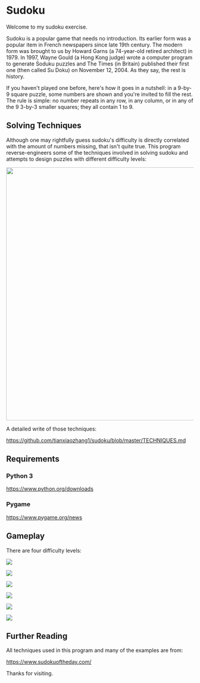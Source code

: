 # Sudoku

Welcome to my sudoku exercise.

Sudoku is a popular game that needs no introduction. Its earlier form was a popular item in French newspapers since late 19th century. The modern form was brought to us by Howard Garns (a 74-year-old retired architect) in 1979. In 1997, Wayne Gould (a Hong Kong judge) wrote a computer program to generate Soduku puzzles and The Times (in Britain) published their first one (then called Su Doku) on November 12, 2004. As they say, the rest is history.

If you haven't played one before, here's how it goes in a nutshell: in a 9-by-9 square puzzle, some numbers are shown and you're invited to fill the rest. The rule is simple: no number repeats in any row, in any column, or in any of the 9 3-by-3 smaller squares; they all contain 1 to 9.

## Solving Techniques

Although one may rightfully guess sudoku's difficulty is directly correlated with the amount of numbers missing, that isn't quite true. This program reverse-engineers some of the techniques involved in solving sudoku and attempts to design puzzles with different difficulty levels:

<img src="https://github.com/tianxiaozhang1/sudoku/blob/main/techniques.png" width="680">

A detailed write of those techniques:

https://github.com/tianxiaozhang1/sudoku/blob/master/TECHNIQUES.md

## Requirements

### Python 3
https://www.python.org/downloads

### Pygame
https://www.pygame.org/news

## Gameplay

There are four difficulty levels:

![](https://github.com/tianxiaozhang1/sudoku/blob/main/sudoku01a.gif)

![](https://github.com/tianxiaozhang1/sudoku/blob/main/sudoku02a.gif)

![](https://github.com/tianxiaozhang1/sudoku/blob/main/sudoku03a.gif)

![](https://github.com/tianxiaozhang1/sudoku/blob/main/sudoku04a.gif)

![](https://github.com/tianxiaozhang1/sudoku/blob/main/sudoku05a.gif)

![](https://github.com/tianxiaozhang1/sudoku/blob/main/sudoku06a.gif)

## Further Reading

All techniques used in this program and many of the examples are from:

https://www.sudokuoftheday.com/

Thanks for visiting.
